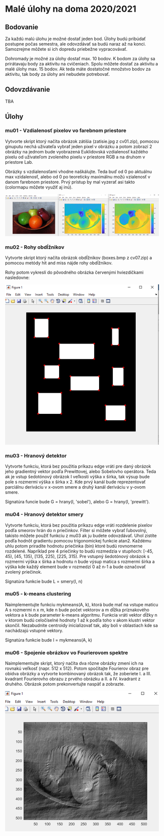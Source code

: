 # Malé úlohy na doma 2020/2021

## Bodovanie

Za každú malú úlohu je možné dostať jeden bod. Úlohy budú pribúdať postupne počas semestra, ale odovzdávať sa budú naraz až na konci. Samozrejme môžete si ich dopredu priebežne vypracovávať.

Dohromady je možné za úlohy dostať max. 10 bodov. K bodom za úlohy sa prirátavaju body za aktivitu na cvičeniach. Spolu môžete dostať za aktivitu a malé úlohy max. 15 bodov. Ak teda máte dostatočné množstvo bodov za aktivitu, tak body za úlohy ani nebudete potrebovať.

## Odovzdávanie

TBA

## Úlohy

### mu01 - Vzdialenosť pixelov vo farebnom priestore

Vytvorte skript ktorý načíta obrázok zátišia (zatisie.jpg z cv01.zip), pomocou ginuputu nechá uživateľa vybrať jeden pixel v obrázku a potom zobrazí 2 obrázky na jednom bude vyobrazená Euklidovská vzdialenosť každého pixelu od uživateľom zvoleného pixelu v priestore RGB a na druhom v priestore Lab.

Obrázky s vzdialenosťami vhodne naškálujte. Teda buď od 0 po aktuálnu max vzidalenosť, alebo od 0 po teoreticky maximálnu možú vzialenosť v danom farebnom priestore. Prvý prístup by mal vyzerať asi takto (colormapu môžete využiť aj inú).

![Príklad riešenia](https://raw.githubusercontent.com/kocurvik/edu/master/PSO/supplementary/other/mu01.png)


### mu02 - Rohy obdĺžnikov

Vytvorte skript ktorý načíta obrázok obdĺžnikov (boxes.bmp z cv07.zip) a pomocou metódy hit and miss nájde rohy obdĺžnikov.

Rohy potom vykreslí do pôvodného obrázka červenými hviezdičkami nasledovne:

![Príklad riešenia](https://raw.githubusercontent.com/kocurvik/edu/master/PSO/supplementary/other/mu02.png)


### mu03 - Hranový detektor

Vytvorte funkciu, ktorá bez použitia príkazu edge vráti pre daný obrázok jeho gradientný vektor podľa Prewittovej, alebo Sobelovho operátora. Teda ak je vstup šedotónový obrázok I veľkosti výška x širka, tak výsup bude pole s rozmermi výška x šírka x 2. Kde prvý kanál bude reprezentovať parciálnu deriváciu v x-ovom smere a druhý kanál deriváciu v y-ovom smere.

Signatúra funcie bude G = hrany(I, 'sobel'), alebo G = hrany(I, 'prewitt').

### mu04 - Hranový detektor smery

Vytvorte funkciu, ktorá bez použitia príkazu edge vráti rozdelenie pixelov podľa smeorov hrán do n priečinkov. Filter si môžete vybrať ľubovolný, takisto môžete použiť funkciu z mu03 ak ju budete odovzdávať. Uhol zistíte podľa hodnôt gradientu pomocou trigonomickej funkcie atan2. Každému uhlu potom priradíte hodnotu priečinka (bin) ktoré budú rovnomerne rozdelené. Napríklad pre 4 priečinky to budú rozmedzia v stupňoch: [-45, 45), [45, 135), [135, 225), [225, 315). Pre vstupný šedotónový obrázok s rozmermi výška x šírka a hodnotu n bude výsup matica s rozmermi šírka a výška kde každý element bude v rozmedzí 0 až n-1 a bude označovať zvolený priečinok.

Signatúra funkcie bude L = smery(I, n)

### mu05 - k-means clustering

Naimplementujte funkciu mykmeans(A, k), ktorá bude mať na vstupe maticu A s rozmermi n x m, kde n bude počet vektorov a m dĺžka príznakového vektora a k bude parameter k-means algoritmu. Funkcia vráti vektor dĺžky n v ktorom budú celočíselné hodnoty 1 až k podľa toho v akom klustri vektor skončil. Nezabudnite centroidy inicializovať tak, aby boli v oblastiach kde sa nachádzajú vstupné vektory.

Signatúra funkcie bude l = mykmeans(A, k)

### mu06 - Spojenie obrázkov vo Fourierovom spektre

Naimplementujte skript, ktorý načíta dva rôzne obrázky zmení ich na rovnakú veľkosť (napr. 512 x 512). Potom spočítajte Fourierov obraz pre obidva obrázky a vytvorte kombinovaný obrázok tak, že zoberiete I. a III. kvadrant Fourierovho obrazu z prvého obrázku a II. a IV. kvadrant z druhého. Obrázok potom prekonvertujte naspäť a zobrazte.

![Príklad riešenia](https://raw.githubusercontent.com/kocurvik/edu/master/PSO/supplementary/other/mu06.png)
